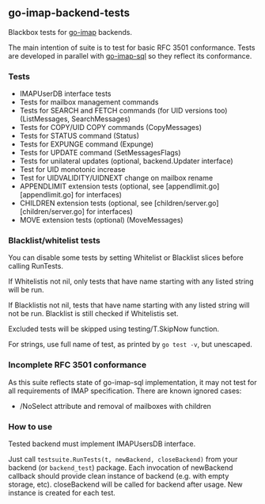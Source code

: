 go-imap-backend-tests
-----------------------

Blackbox tests for [go-imap] backends. 

The main intention of suite is to test for basic RFC 3501 conformance.
Tests are developed in parallel with [go-imap-sql] so they reflect its
conformance.

### Tests

* IMAPUserDB interface tests
* Tests for mailbox management commands
* Tests for SEARCH and FETCH commands (for UID versions too) (ListMessages, SearchMessages)
* Tests for COPY/UID COPY commands (CopyMessages)
* Tests for STATUS command (Status)
* Tests for EXPUNGE command (Expunge)
* Tests for UPDATE command (SetMessagesFlags)
* Tests for unilateral updates (optional, backend.Updater interface)
* Test for UID monotonic increase
* Test for UIDVALIDITY/UIDNEXT change on mailbox rename
* APPENDLIMIT extension tests (optional, see [appendlimit.go][appendlimit.go] for interfaces)
* CHILDREN extension tests (optional, see [children/server.go][children/server.go] for interfaces)
* MOVE extension tests (optional) (MoveMessages)

### Blacklist/whitelist tests

You can disable some tests by setting Whitelist or Blacklist slices before
calling RunTests.

If Whitelistis not nil, only tests that have name starting with any
listed string will be run.

If Blacklistis not nil, tests that have name starting with any listed
string will not be run. Blacklist is still checked if Whitelistis
set.

Excluded tests will be skipped using testing/T.SkipNow function.

For strings, use full name of test, as printed by `go test -v`, but unescaped.

### Incomplete RFC 3501 conformance

As this suite reflects state of go-imap-sql implementation, it may not test for
all requirements of IMAP specification.
There are known ignored cases:

* /NoSelect attribute and removal of mailboxes with children

### How to use

Tested backend must implement IMAPUsersDB interface.

Just call `testsuite.RunTests(t, newBackend, closeBackend)` from your backend (or
`backend_test`) package.  Each invocation of newBackend callback should provide
clean instance of backend (e.g. with empty storage, etc).  closeBackend will be
called for backend after usage. New instance is created for each test.

[go-imap]: https://github.com/emersion/go-imap
[go-imap-sql]: https://github.com/foxcpp/go-imap-sql

